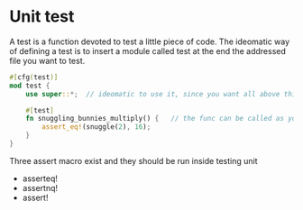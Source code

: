 # Unit test

A test is a function devoted to test a little piece of code.
The ideomatic way of defining a test is to insert a module
called test at the end the addressed file you want to test.

```rust
#[cfg(test)]
mod test {
	use super::*;  // ideomatic to use it, since you want all above this function in scope for the test

    #[test]
    fn snuggling_bunnies_multiply() {   // the func can be called as you want, can be private and must return nothing or a result
        assert_eq!(snuggle(2), 16);		
    }
}

```

Three assert macro exist and they should be run inside testing unit

- asserteq!
- assertnq!
- assert!

